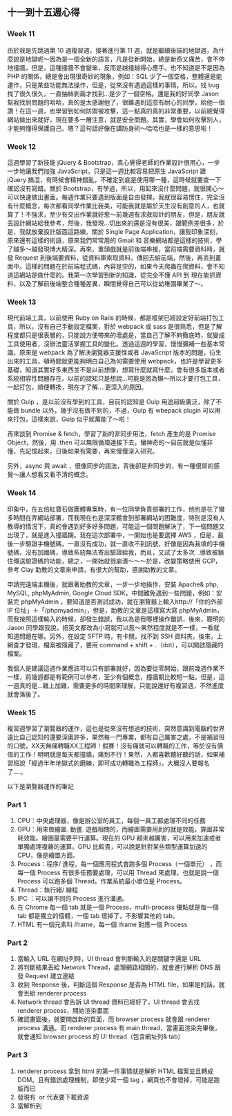 ## 十一到十五週心得
### Ｗeek 11

由於我是先跳過第 10 週複習週，接著進行第 11 週，就是繼續後端的地獄週，為什麼說是地獄呢～因為是一個全新的語言，凡是從新開始，總是新奇又痛苦，會不停地撞牆，但是，這種撞牆不會變笨，反而是越撞越得心應手。也不知道是不是因為 PHP 的關係，總是會出現很奇妙的現象，例如：SQL 少了一個空格，整體還是能運作，只是某些功能無法操作，但是，從來沒有遇過這樣的事情，所以，找 bug 找了很久很久，一直抽絲剝繭才找到...是少了一個空格。還是我的好同學 Jason 幫我找到問題的哈哈，真的是太感謝他了，很難遇到這麼有耐心的同學，給他一個讚！在這一週，也學習到如何防禦被攻擊，這一點真的真的非常重要，以前總覺得網站做出來就好，現在要多一層注意，就是安全問題。其實，學會如何攻擊別人，才能夠懂得保護自己。嗯？這句話好像在講防身術～哈哈也是一樣的意思啦！

### Week 12

這週學習了新技能 jQuery & Bootstrap，真心覺得老師的作業設計很用心，一步一步地讓我們加強 JavaScript，只是這一週比較容易把原生 JavaScript 跟 jQuery 搞混，有時候會精神錯亂，不確定到底是使用哪一種，這時候就要查一下確認沒有寫錯。關於 Bootstrap，有學過，所以，用起來沒什麼問題，就很開心～可以快速做出畫面。每週作業只要遇到版面是自由發揮，我就很容易愣住，完全沒有什麼概念，每次都看同學作業比我美，可能我就是屬於天生沒有創意的人，也就算了！不強求，至少有交出作業就好惹～前幾週有求救設計的朋友，但是，朋友就丟設計網站給我參考，然後，我發現...切出來的還是沒有很美，跟範例差很多，於是，我就放棄設計版面這路線。關於 Single Page Application，讓我印象深刻，原來還有這樣的術語，原來我們常常用的 Gmail 和 音樂網站都是這樣的技術，學了越多～越發現博大精深。再來，重頭戲就是前後端串接，當前端需要資料時，就發 Request 到後端要資料，從資料庫索取資料，傳回去給前端，然後，再丟到畫面中。這樣的問題在於前端程式碼，內容是空的，如果今天爬蟲在爬資料，會不知道這網站是做什麼的。我第一次學習到新的知識，從完全不懂 API 到 現在能抓資料，以及了解前後端整合種種差異，瞬間覺得自己可以從幼稚園畢業了～。

### Week 13

現代前端工具，以前使用 Ruby on Rails 的時候，都是框架已經設定好前端打包工具，所以，沒有自己手動設定檔案，對於 webpack 或 sass 是很熟悉，但是了解程度都只是很表層的，只能說方便帶來的壞處是，當自己了解不夠徹底時，就變成工具使用者，沒辦法靈活掌握工具的變化。透過這週的學習，慢慢彌補一些基本常識，原來是 webpack 為了解決瀏覽器支援性或者 JavaScript 版本的問題，衍生出來的工具，頓時間就更能夠明白自己為何需要使用 webpack，也許是學習更多基礎，知道其實好多東西並不是以前想像，想寫什麼就寫什麼，會有很多版本或者系統相容性問題存在。以前的認知只是想說...可能是因為懶～所以才要打包工具，一起打包，順便轉換，現在才了解....更深入的原因。

關於 Gulp ，是以前沒有學到的工具，目前的認知是 Gulp 用途超級廣泛，除了不能做 bundle 以外，幾乎沒有做不到的，不過，Gulp 有 wbepack plugin 可以用來打包，這樣來說，Gulp 似乎就萬能了～啦！

再來談到 Promise & fetch，學習了新的非同步用法，fetch 產生的是 Promise Object，然後，用 .then 可以無限循環連接下去，蠻神奇的～目前就是似懂非懂，先記憶起來，日後如果有需要，再來慢慢深入研究。

另外，async 與 await ，很像同步的語法，背後卻是非同步的，有一種很屌的感覺～讓人想看又看不清的概念。

### Week 14

印象中，在五倍紅寶石做團體專案時，有一位同學負責部署的工作，他也是花了蠻多時間在弄網站部署，而我現在也是深深體會到部署網站的困難度，特別是沒有人教導的情況下，真的會遇到好多好多問題，可能這一個問題解決了，下一個問題又出現了，就是進入撞牆期。我在這次部署中，一開始也是要選擇 AWS ，但是，最後一步驗證手機號碼，一直沒有成功，就一直收不到訊號，好像是因為我填的手機號碼，沒有加國碼，導致系統無法寄出驗證給我，而且，又試了太多次...導致被鎖住傳送驗證碼的功能，總之，一開始就很崩潰～～～於是，改變策略使用 GCP，參考 Clay 助教的文章來申請，有很大的幫助，感謝助教的文章。

申請完遠端主機後，就跟著助教的文章，一步一步地操作，安裝 Apache& php,  MySQL, phpMyAdmin, Google Cloud SDK，中間難免遇到一些問題，例如：安裝完 phpMyAdmin ，要知道是否測試成功，就在瀏覽器上輸入http://「你的外部 IP 位址」＋「/phpmyadmin」，但是，助教的文章是這樣寫大寫 phpMyAdmin，而我按照這樣輸入的時候，卻發生錯誤，我以為是我哪裡操作錯誤，後來，聰明的 Jason 同學跟我說，把英文都改為小寫就可以惹～果然程度就是不一樣，一看就知道問題在哪。另外，在設定 SFTP 時，有卡關，找不到 SSH 資料夾，後來，上網查才發現，檔案被隱藏了，要用 command + shift + .（dot），可以開啟隱藏的檔案。 

我個人是建議這週作業應該可以只有部署就好，因為要從零開始，跟前幾週作業不一樣，前幾週都是有範例可以參考，至少有個概念，撞牆期比較短一點。但是，這一週真的是...難上加難，需要更多的時間來理解，只能說還好有複習週，不然進度就會落後了。

### Week 15

複習週學習了瀏覽器的運作，這也是從來沒有想過的技術，突然意識到電腦的世界遠比自己認知的還要深奧許多，果然每一門專業，都有自己厲害之處，不是補習班的口號，XX天無痛轉職XX工程師！假賽！沒有痛就可以轉職的工作，等於沒有價值的工作！明明就是每天都撞牆，痛到不行！果然，人都喜歡聽好聽的話，如果補習班說「經過半年地獄式的磨練，即可成功轉職為工程師」，大概沒人要報名了....。

以下是瀏覽器運作的筆記

### Part 1

1. CPU：中央處理器，像是辦公室的員工，每個一員工都處理不同的任務
2. GPU：用來做繪圖. 動畫. 遊戲相關的，而繪圖需要用到的就是效能，算圖非常耗效能。繪圖最需要平行運算。現在的 GPU 越來越厲害，可以用來加速或者單獨處理複雜的運算。GPU 比較貴，可以說是針對某些類型運算加速的CPU，像是繪圖方面。
3. Process：程序/ 進程，每一個應用程式會跑多個 Process（一個單元） ，而每一個 Process 有很多任務要處理，可以用 Thread 來處理，也就是說一個 Process 可以跑多個 Thread。作業系統最小單位是 Process。
4. Thread：執行緒/ 線程
5. IPC ：可以讓不同的 Process 進行溝通。
6. 在 Chrome 每一個 tab 就是一個 Process，multi-process 優點就是每一個 tab 都是獨立的個體，一個 tab 壞掉了，不影響其他的 tab。
7. HTML 有一個元素叫 iframe，每一個 iframe 對應一個 Process

### Part 2

1. 當輸入 URL 在網址列時，UI thread 會判斷輸入的是關鍵字還是 URL
2. 將判斷結果丟給 Network Thread，處理網路相關的，就會進行解析 DNS 跟 發 Request 建立連結
3. 收到 Response 後，判斷這個 Response 是否為 HTML file，如果是的話，就會丟給 renderer process
4.  Network thread 會告訴 UI thread 資料已經好了，UI thread 會去找 renderer process，開始渲染畫面
5. 確認畫面後，就要開啟新的頁面，而 browser process 就會跟  renderer process 溝通。而 renderer process 有 main thread，當畫面渲染完畢後，就會通知 browser process 的 UI thread（包含網址列& tab）

### Part 3

1. renderer process 拿到 html 的第一件事情就是解析 HTML 檔案並且轉成 DOM。且有錯誤處理機制，即使少寫一個 tag ，網頁也不會壞掉，可能是跑版而已
2. 發現有 <img> or <link> 代表要下載資源
3. 當解析到 <script> ，DOM 解析就會停下來，怕會影響到整個 DOM 的結構
4. Style calculation：計算 style ，會去算css 要套用在哪一個節點，找完之後要開始排版
5. Layout：如果你要把畫面畫出來，要知道這些東西需要排在哪裡
6. Paint：決定先後順序，例如：圓形跟方塊哪個在前面，或者 圖片在文字後面或前面...等
7. Compositing：合成，圖層的概念

